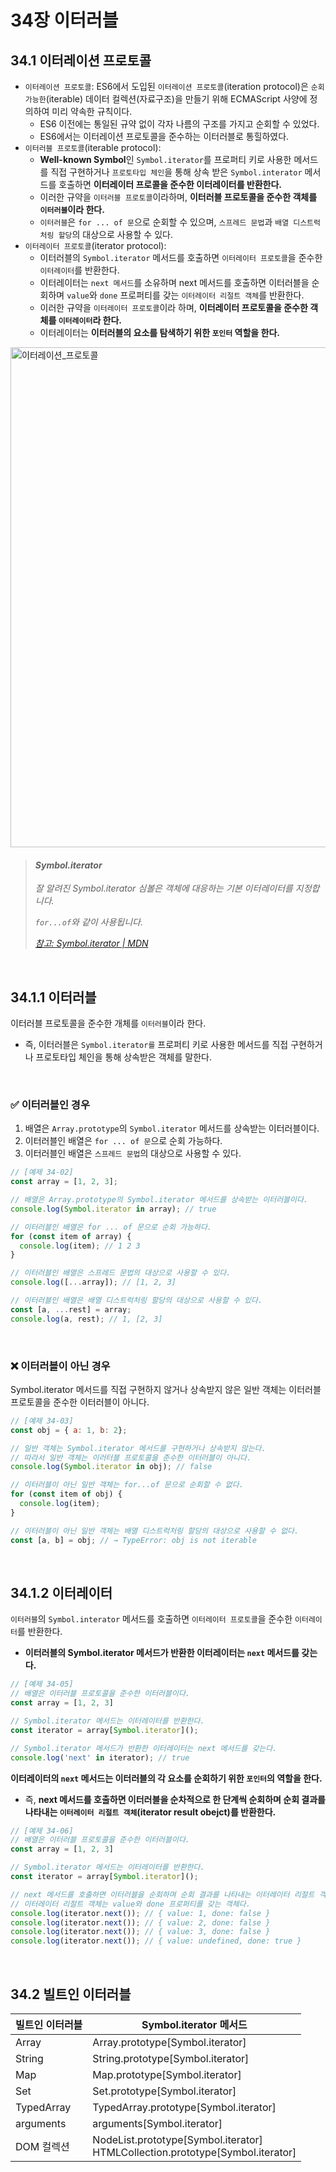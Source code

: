 # 34장 이터러블
## 34.1 이터레이션 프로토콜
- `이터레이션 프로토콜`: ES6에서 도입된 `이터레이션 프로토콜`(iteration protocol)은 `순회 가능한`(iterable) 데이터 컬렉션(자료구조)을 만들기 위해 ECMAScript 사양에 정의하여 미리 약속한 규칙이다.
  - ES6 이전에는 통일된 규약 없이 각자 나름의 구조를 가지고 순회할 수 있었다.
  - ES6에서는 이터레이션 프로토콜을 준수하는 이터러블로 통힐하였다.
- `이터러블 프로토콜`(iterable protocol):
  - **Well-known Symbol**인 `Symbol.iterator`를 프로퍼티 키로 사용한 메서드를 직접 구현하거나 `프로토타입 체인`을 통해 상속 받은 `Symbol.interator` 메서드를 호출하면 **이터레이터 프로콜을 준수한 이터레이터를 반환한다.**
  - 이러한 규약을 `이터러블 프로토콜`이라하며, **이터러블 프로토콜을 준수한 객체를 `이터러블`이라 한다.**
  - `이터러블`은 `for ... of 문`으로 순회할 수 있으며, `스프레드 문법`과 `배열 디스트럭처링 할당`의 대상으로 사용할 수 있다.
- `이터레이터 프로토콜`(iterator protocol):
  - 이터러블의 `Symbol.iterator` 메서드를 호출하면 `이터레이터 프로토콜`을 준수한 `이터레이터`를 반환한다.
  - 이터레이터는 `next 메서드`를 소유하며 next 메서드를 호출하면 이터러블을 순회하며 `value`와 `done` 프로퍼티를 갖는 `이터레이터 리절트 객체`를 반환한다.
  - 이러한 규약을 `이터레이터 프로토콜`이라 하며, **이터레이터 프로토콜을 준수한 객체를 `이터레이터`라 한다.**
  - 이터레이터는 **이터러블의 요소를 탐색하기 위한 `포인터` 역할을 한다.**
 
<img width="800"  alt="이터레이션_프로토콜" src="https://github.com/user-attachments/assets/b22fff2f-e4a5-4c0c-af56-94e9542e205b" />


> #### _Symbol.iterator_
> 
> _잘 알려진 Symbol.iterator 심볼은 객체에 대응하는 기본 이터레이터를 지정합니다._
> 
> _`for...of`와 같이 사용됩니다._
> 
> [_참고: Symbol.iterator | MDN_](https://developer.mozilla.org/ko/docs/Web/JavaScript/Reference/Global_Objects/Symbol/iterator)



<br>

## 34.1.1 이터러블

이터러블 프로토콜을 준수한 개체를 `이터러블`이라 한다.
- 즉, 이터러블은 `Symbol.iterator를` 프로퍼티 키로 사용한 메서드를 직접 구현하거나 프로토타입 체인을 통해 상속받은 객체를 말한다.

<br>

### ✅ 이터러블인 경우

1. 배열은 `Array.prototype`의 `Symbol.iterator` 메서드를 상속받는 이터러블이다.
2. 이터러블인 배열은 `for ... of 문`으로 순회 가능하다.
3. 이터러블인 배열은 `스프레드 문법`의 대상으로 사용할 수 있다.

```js
// [예제 34-02]
const array = [1, 2, 3];

// 배열은 Array.prototype의 Symbol.iterator 메서드를 상속받는 이터러블이다.
console.log(Symbol.iterator in array); // true

// 이터러블인 배열은 for ... of 문으로 순회 가능하다.
for (const item of array) {
  console.log(item); // 1 2 3
}

// 이터러블인 배열은 스프레드 문법의 대상으로 사용할 수 있다.
console.log([...array]); // [1, 2, 3]

// 이터러블인 배열은 배열 디스트럭처링 할당의 대상으로 사용할 수 있다.
const [a, ...rest] = array;
console.log(a, rest); // 1, [2, 3]
```


<br>

### ❌ 이터러블이 아닌 경우
Symbol.iterator 메서드를 직접 구현하지 않거나 상속받지 않은 일반 객체는 이터러블 프로토콜을 준수한 이터러블이 아니다.

```js
// [예제 34-03]
const obj = { a: 1, b: 2};

// 일반 객체는 Symbol.iterator 메서드를 구현하거나 상속받지 않는다.
// 따라서 일반 객체는 이러터블 프로토콜을 준수한 이터러블이 아니다.
console.log(Symbol.iterator in obj); // false

// 이터러블이 아닌 일반 객체는 for...of 문으로 순회할 수 없다.
for (const item of obj) {
  console.log(item);
}

// 이터러블이 아닌 일반 객체는 배열 디스트럭처링 할당의 대상으로 사용할 수 없다.
const [a, b] = obj; // → TypeError: obj is not iterable

```



<br>

## 34.1.2 이터레이터
`이터러블`의 `Symbol.interator` 메서드를 호출하면 `이터레이터 프로토콜`을 준수한 `이터레이터`를 반환한다.
- **이터러블의 Symbol.iterator 메서드가 반환한 이터레이터는 `next` 메서드를 갖는다.**

```js
// [예제 34-05]
// 배열은 이터러블 프로토콜을 준수한 이터러블이다.
const array = [1, 2, 3]

// Symbol.iterator 메서드는 이터레이터를 반환한다.
const iterator = array[Symbol.iterator]();

// Symbol.iterator 메서드가 반환한 이터레이터는 next 메서드를 갖는다.
console.log('next' in iterator); // true
```

**이터레이터의 `next` 메서드는 이터러블의 각 요소를 순회하기 위한 `포인터`의 역할을 한다.**
- 즉, **next 메서드를 호출하면 이터러블을 순차적으로 한 단계씩 순회하며 순회 결과를 나타내는 `이터레이터 리절트 객체`(iterator result obejct)를 반환한다.**

```js
// [예제 34-06]
// 배열은 이터러블 프로토콜을 준수한 이터러블이다.                                                                                                                                                                                                                                                                             
const array = [1, 2, 3]

// Symbol.iterator 메서드는 이터레이터를 반환한다.
const iterator = array[Symbol.iterator]();

// next 메서드를 호출하면 이터러블을 순회하며 순회 결과를 나타내는 이터레이터 리절트 객체를 반환한다.
// 이터레이터 리절트 객체는 value와 done 프로퍼티를 갖는 객체다.
console.log(iterator.next()); // { value: 1, done: false }
console.log(iterator.next()); // { value: 2, done: false }
console.log(iterator.next()); // { value: 3, done: false }
console.log(iterator.next()); // { value: undefined, done: true }
```

<br>

## 34.2 빌트인 이터러블

| 빌트인 이터러블 | Symbol.iterator 메서드|
| -- | --|
| Array | Array.prototype[Symbol.iterator] |
| String | String[](url).prototype[Symbol.iterator] |
| Map | Map.prototype[Symbol.iterator] |
| Set | Set.prototype[Symbol.iterator] |
| TypedArray | TypedArray.prototype[Symbol.iterator] |
| arguments | arguments[Symbol.iterator] |
| DOM 컬렉션 | NodeList.prototype[Symbol.iterator] <br> HTMLCollection.prototype[Symbol.iterator] |
